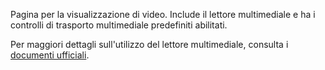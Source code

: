 ﻿Pagina per la visualizzazione di video. Include il lettore multimediale e ha i controlli di trasporto multimediale predefiniti abilitati.

Per maggiori dettagli sull'utilizzo del lettore multimediale, consulta i [documenti ufficiali](https://docs.microsoft.com/windows/uwp/controls-and-patterns/media-playback).
